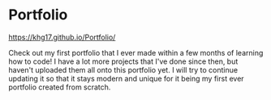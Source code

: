 # Portfolio

https://khg17.github.io/Portfolio/

Check out my first portfolio that I ever made within a few months of learning how to code! I have a lot more projects that I've done since then, but haven't uploaded them all onto this portfolio yet. I will try to continue updating it so that it stays modern and unique for it being my first ever portfolio created from scratch.
